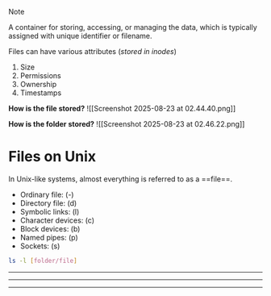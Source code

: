 >[!Note]
>A container for storing, accessing, or managing the data, which is typically assigned with unique identifier or filename.

Files can have various attributes (*stored in inodes*)
1. Size
2. Permissions
3. Ownership
4. Timestamps

 **How is the file stored?**
![[Screenshot 2025-08-23 at 02.44.40.png]]

 **How is the folder stored?**
![[Screenshot 2025-08-23 at 02.46.22.png]]

# Files on Unix

In Unix-like systems, almost everything is referred to as a ==file==.
- Ordinary file: (-)
- Directory file: (d)
- Symbolic links: (l)
- Character devices: (c)
- Block devices: (b)
- Named pipes: (p)
- Sockets: (s)

```bash
ls -l [folder/file]
```

---


---



---



